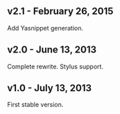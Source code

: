 v2.1 - February 26, 2015
--------------------

Add Yasnippet generation.

v2.0 - June 13, 2013
--------------------

Complete rewrite. Stylus support.

v1.0 - July 13, 2013
--------------------

First stable version.
